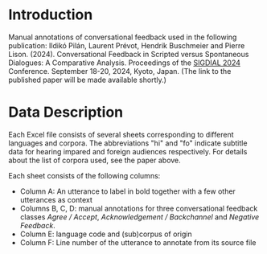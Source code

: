 # Introduction
Manual annotations of conversational feedback used in the following publication:
Ildikó Pilán, Laurent Prévot, Hendrik Buschmeier and Pierre Lison. (2024). Conversational Feedback in Scripted versus Spontaneous Dialogues: A Comparative Analysis. Proceedings of the [SIGDIAL 2024](https://2024.sigdial.org/) Conference. September 18-20, 2024, Kyoto, Japan. (The link to the published paper will be made available shortly.)

# Data Description
Each Excel file consists of several sheets corresponding to different languages and corpora. The abbreviations "hi" and "fo" indicate subtitle data for hearing impared and foreign audiences respectively. For details about the list of corpora used, see the paper above. 

Each sheet consists of the following columns:
- Column A: An utterance to label in bold together with a few other utterances as context
- Columns B, C, D: manual annotations for three conversational feedback classes *Agree / Accept*,  *Acknowledgement / Backchannel* and *Negative Feedback*. 
- Column E: language code and (sub)corpus of origin
- Column F: Line number of the utterance to annotate from its source file
